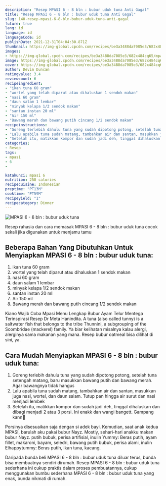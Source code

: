 ```yaml
---
description: "Resep MPASI 6 - 8 bln : bubur uduk tuna Anti Gagal"
title: "Resep MPASI 6 - 8 bln : bubur uduk tuna Anti Gagal"
slug: 140-resep-mpasi-6-8-bln-bubur-uduk-tuna-anti-gagal
future: true
lang: id
language: id
languageCode: id
publishDate: 2021-12-31T04:04:30.871Z 
thumbnail: https://img-global.cpcdn.com/recipes/be3a3488da7085e3/682x484cq65/mpasi-6-8-bln-bubur-uduk-tuna-foto-resep-utama.png
images:
- https://img-global.cpcdn.com/recipes/be3a3488da7085e3/682x484cq65/mpasi-6-8-bln-bubur-uduk-tuna-foto-resep-utama.png
image: https://img-global.cpcdn.com/recipes/be3a3488da7085e3/682x484cq65/mpasi-6-8-bln-bubur-uduk-tuna-foto-resep-utama.png
cover: https://img-global.cpcdn.com/recipes/be3a3488da7085e3/682x484cq65/mpasi-6-8-bln-bubur-uduk-tuna-foto-resep-utama.png
author: Devin Duncan
ratingvalue: 3.4
reviewcount: 6
recipeingredient:
- "ikan tuna 60 gram"
- "wortel yang telah diparut atau dihaluskan 1 sendok makan"
- "nasi 60 gram"
- "daun salam 1 lembar"
- "minyak kelapa 1/2 sendok makan"
- "santan instan 20 ml"
- "Air 150 ml"
- "Bawang merah dan bawang putih cincang 1/2 sendok makan"
recipeinstructions:
- "Goreng terlebih dahulu tuna yang sudah dipotong potong, setelah tuna setengah matang, baru masukkan bawang putih dan bawang merah. Agar bawangnya tidak hangus"
- "Lalu apabila tuna sudah matang, tambahkan air dan santan, masukkan juga nasi, wortel, dan daun salam. Tutup pan hingga air surut dan nasi menjadi lembek"
- "Setelah itu, matikkan kompor dan sudah jadi deh, tinggal dihaluskan dan dibagi menjadi 2 atau 3 porsi. Ini enakk dan wangi bangett. Gampang kann🥰"
categories:
- Resep
tags:
- mpasi
- 6
- 

katakunci: mpasi 6  
nutrition: 258 calories
recipecuisine: Indonesian
preptime: "PT13M"
cooktime: "PT59M"
recipeyield: "1"
recipecategory: Dinner
---
```



![MPASI 6 - 8 bln : bubur uduk tuna](https://img-global.cpcdn.com/recipes/be3a3488da7085e3/682x484cq65/mpasi-6-8-bln-bubur-uduk-tuna-foto-resep-utama.png)

Resep rahasia dan cara memasak  MPASI 6 - 8 bln : bubur uduk tuna cocok sekali jika digunakan untuk menjamu tamu

<!--inarticleads1-->

## Beberapa Bahan Yang Dibutuhkan Untuk Menyiapkan MPASI 6 - 8 bln : bubur uduk tuna:

1. ikan tuna 60 gram
1. wortel yang telah diparut atau dihaluskan 1 sendok makan
1. nasi 60 gram
1. daun salam 1 lembar
1. minyak kelapa 1/2 sendok makan
1. santan instan 20 ml
1. Air 150 ml
1. Bawang merah dan bawang putih cincang 1/2 sendok makan

Kiano Wajib Coba Mpasi Menu Lengkap Bubur Ayam Telur Mentega Terinspirasi Resep Dr Meta Hanindita. A tuna (also called tunny) is a saltwater fish that belongs to the tribe Thunnini, a subgrouping of the Scombridae (mackerel) family. Ya biar kelihatan misalnya kalau alergi, alerginya sama makanan yang mana. Resep bubur oatmeal bisa dilihat di sini, ya. 

<!--inarticleads2-->

## Cara Mudah Menyiapkan MPASI 6 - 8 bln : bubur uduk tuna:

1. Goreng terlebih dahulu tuna yang sudah dipotong potong, setelah tuna setengah matang, baru masukkan bawang putih dan bawang merah. Agar bawangnya tidak hangus
1. Lalu apabila tuna sudah matang, tambahkan air dan santan, masukkan juga nasi, wortel, dan daun salam. Tutup pan hingga air surut dan nasi menjadi lembek
1. Setelah itu, matikkan kompor dan sudah jadi deh, tinggal dihaluskan dan dibagi menjadi 2 atau 3 porsi. Ini enakk dan wangi bangett. Gampang kann🥰


Porsinya disesuaikan saja dengan si adek bayi. Kemudian, saat anak kedua MPASI, barulah aku pakai bubur Nayz. Mostly, sehari-hari anakku makan bubur Nayz. putih bubuk, perisa artifisial, inulin Yummy: Beras putih, ayam fillet, makaroni, bayam, seledri, bawang putih bubuk, perisa alami, inulin Elhappytummy: Beras putih, ikan tuna, kacang. 

Daripada bunda beli  MPASI 6 - 8 bln : bubur uduk tuna  diluar terus, bunda  bisa membuatnya sendiri dirumah. Resep  MPASI 6 - 8 bln : bubur uduk tuna  sederhana ini cukup praktis dalam proses pembuatannya, cukup menggunakan bumbu sederhana  MPASI 6 - 8 bln : bubur uduk tuna  yang enak, bunda nikmati di rumah.
